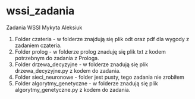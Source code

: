 # wssi_zadania
Zadania WSSI Mykyta Aleksiuk

1. Folder czateria - w folderze znajdują się plik odt oraz pdf dla wygody z zadaniem czateria.
2. Folder prolog - w folderze prolog znaduję się plik txt z kodem potrzebnym do zadania z Prologa.
3. Folder drzewa_decyzyjne - w folderze znadują się plik drzewa_decyzyjne.py z kodem do zadania.
4. Folder sieci_neuronowe - folder jest pusty, tego zadania nie zrobiłem
5. Folder algorytmy_genetyczne - w folderze znadują się plik algorytmy_genetyczne.py z kodem do zadania.
